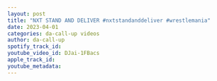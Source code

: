 ```yaml
---
layout: post
title: "NXT STAND AND DELIVER #nxtstandanddeliver #wrestlemania"
date: 2023-04-01
categories: da-call-up videos
author: da-call-up
spotify_track_id: 
youtube_video_id: DJai-1FBacs
apple_track_id: 
youtube_metadata: 
---
```

